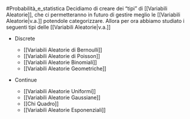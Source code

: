 #Probabilità_e_statistica 
Decidiamo di creare dei “tipi” di [[Variabili Aleatorie]], che ci permetteranno in futuro di gestire meglio le [[Variabili Aleatorie|v.a.]] potendole categorizzare.
Allora per ora abbiamo studiato i seguenti tipi delle [[Variabili Aleatorie|v.a.]]
- Discrete
	- [[Variabili Aleatorie di Bernoulli]]
	- [[Variabili Aleatorie di Poisson]]
	- [[Variabili Aleatorie Binomiali]]
	- [[Variabili Aleatorie Geometriche]]

- Continue
	- [[Variabili Aleatorie Uniformi]]
	- [[Variabili Aleatorie Gaussiane]] 
	- [[Chi Quadro]]
	- [[Variabili Aleatorie Esponenziali]]